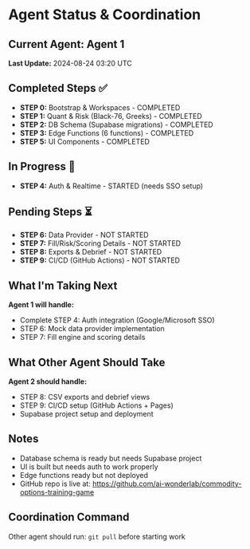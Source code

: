 # Agent Status & Coordination

## Current Agent: Agent 1
**Last Update:** 2024-08-24 03:20 UTC

## Completed Steps ✅
- **STEP 0:** Bootstrap & Workspaces - COMPLETED
- **STEP 1:** Quant & Risk (Black-76, Greeks) - COMPLETED  
- **STEP 2:** DB Schema (Supabase migrations) - COMPLETED
- **STEP 3:** Edge Functions (6 functions) - COMPLETED
- **STEP 5:** UI Components - COMPLETED

## In Progress 🔄
- **STEP 4:** Auth & Realtime - STARTED (needs SSO setup)

## Pending Steps ⏳
- **STEP 6:** Data Provider - NOT STARTED
- **STEP 7:** Fill/Risk/Scoring Details - NOT STARTED
- **STEP 8:** Exports & Debrief - NOT STARTED
- **STEP 9:** CI/CD (GitHub Actions) - NOT STARTED

## What I'm Taking Next
**Agent 1 will handle:**
- Complete STEP 4: Auth integration (Google/Microsoft SSO)
- STEP 6: Mock data provider implementation
- STEP 7: Fill engine and scoring details

## What Other Agent Should Take
**Agent 2 should handle:**
- STEP 8: CSV exports and debrief views
- STEP 9: CI/CD setup (GitHub Actions + Pages)
- Supabase project setup and deployment

## Notes
- Database schema is ready but needs Supabase project
- UI is built but needs auth to work properly
- Edge functions ready but not deployed
- GitHub repo is live at: https://github.com/ai-wonderlab/commodity-options-training-game

## Coordination Command
Other agent should run: `git pull` before starting work
